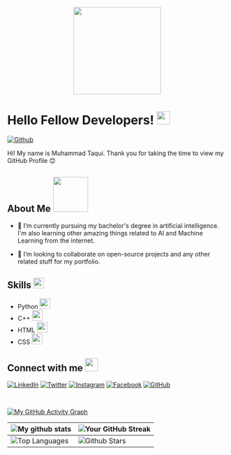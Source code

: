 <p align="center">
    <img width="200" src="https://github.com/itaqiz.png">
</p>

<h1> Hello Fellow Developers! <img src="https://raw.githubusercontent.com/MartinHeinz/MartinHeinz/master/wave.gif" width="30px"> </h1>

[![Github](https://img.shields.io/github/followers/itaqiz?label=Follow&style=social)](https://github.com/itaqiz)

<div size='16px'> Hi! My name is Muhammad Taqui. Thank you for taking the time to view my GitHub Profile 😊 
</div>

## About Me <img src="https://media0.giphy.com/media/KDDpcKigbfFpnejZs6/giphy.gif?cid=ecf05e47oy6f4zjs8g1qoiystc56cu7r9tb8a1fe76e05oty&rid=giphy.gif" width="80px">

- 🔭 I’m currently pursuing my bachelor's degree in artificial intelligence. I'm also learning other amazing things related to AI and Machine Learning from the internet.
  
- 👯 I’m looking to collaborate on open-source projects and any other related stuff for my portfolio.

## Skills <img src="https://media2.giphy.com/media/QssGEmpkyEOhBCb7e1/giphy.gif?cid=ecf05e47a0n3gi1bfqntqmob8g9aid1oyj2wr3ds3mg700bl&rid=giphy.gif" width="24px">
- Python <img src="https://raw.githubusercontent.com/itaqiz/itaqiz/main/images/python_logo.png" width="24px">
- C++ <img src="https://raw.githubusercontent.com/itaqiz/itaqiz/main/images/cpp_logo.png" width="24px">
- HTML <img src="https://raw.githubusercontent.com/itaqiz/itaqiz/main/images/html_logo.png" width="24px">
- CSS <img src="https://raw.githubusercontent.com/itaqiz/itaqiz/main/images/css_logo.png" width="24px">


## Connect with me <img src='https://raw.githubusercontent.com/ShahriarShafin/ShahriarShafin/main/Assets/handshake.gif' width="30px">
[![LinkedIn](https://raw.githubusercontent.com/rahulbanerjee26/githubAboutMeGenerator/main/icons/linked-in-alt.svg)](https://www.linkedin.com/in/itaqiz/)
[![Twitter](https://raw.githubusercontent.com/rahulbanerjee26/githubAboutMeGenerator/main/icons/twitter.svg)](https://twitter.com/iTaqiZ)
[![Instagram](https://raw.githubusercontent.com/rahulbanerjee26/githubAboutMeGenerator/main/icons/instagram.svg)](https://www.instagram.com/iTaqiZ/)
[![Facebook](https://raw.githubusercontent.com/rahulbanerjee26/githubAboutMeGenerator/main/icons/facebook.svg)](https://www.facebook.com/iTaqiZ)
[![GitHub](https://raw.githubusercontent.com/rahulbanerjee26/githubAboutMeGenerator/main/icons/github.svg)](https://www.github.com/itaqiz)

<br>

[![My GitHub Activity Graph](https://activity-graph.herokuapp.com/graph?username=itaqiz&theme=tokyonight)](https://git.io/praveenscience)

| ![My github stats](https://github-readme-stats.vercel.app/api?username=itaqiz&show_icons=true&theme=tokyonight) | ![Your GitHub Streak](https://github-readme-streak-stats.herokuapp.com/?user=itaqiz&theme=tokyonight) |
| --- | --- |
| ![Top Languages](https://github-readme-stats.vercel.app/api/top-langs/?username=itaqiz&theme=tokyonight) | ![Github Stars](https://github-readme-stats.vercel.app/api?username=itaqiz&show_icons=true&locale=en&count_private=true&hide_rank=true&custom_title=My%20GitHub%20Stats&disable_animations=true&theme=tokyonight) |
